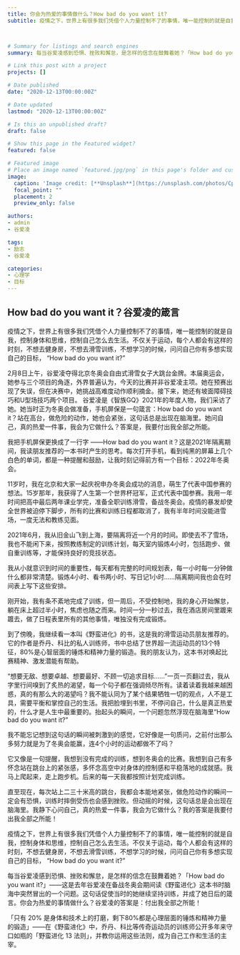 ```yaml
---
title: 你会为热爱的事情做什么？How bad do you want it? 
subtitle: 疫情之下，世界上有很多我们凭借个人力量控制不了的事情，唯一能控制的就是自我，控制身体和思维，控制自己怎么去生活。不仅关于运动，每个人都会有这样的时刻，不想去健身房，不想去滑雪训练，不想学习的时候，问问自己你有多想实现自己的目标，‘How bad do you want it?’ ——谷爱凌（2021年《智族GQ》9月刊）



# Summary for listings and search engines
summary: 每当谷爱凌感到恐惧、挫败和懈怠，是怎样的信念在鼓舞着她？「How bad do you want it?」

# Link this post with a project
projects: []

# Date published
date: "2020-12-13T00:00:00Z"

# Date updated
lastmod: "2020-12-13T00:00:00Z"

# Is this an unpublished draft?
draft: false

# Show this page in the Featured widget?
featured: false

# Featured image
# Place an image named `featured.jpg/png` in this page's folder and customize its options here.
image:
  caption: 'Image credit: [**Unsplash**](https://unsplash.com/photos/CpkOjOcXdUY)'
  focal_point: ""
  placement: 2
  preview_only: false

authors:
- admin
- 谷爱凌

tags:
- 励志
- 谷爱凌

categories:
- 心理学
- 目标
---
```



## How bad do you want it？谷爱凌的箴言

疫情之下，世界上有很多我们凭借个人力量控制不了的事情，唯一能控制的就是自我，控制身体和思维，控制自己怎么去生活。不仅关于运动，每个人都会有这样的时刻，不想去健身房，不想去滑雪训练，不想学习的时候，问问自己你有多想实现自己的目标， “How bad do you want it?”

2月8日上午，谷爱凌夺得北京冬奥会自由式滑雪女子大跳台金牌。本届奥运会，她参与三个项目的角逐，外界普遍认为，今天的比赛并非谷爱凌主项。她在预赛出现了失误，但在决赛中，她挑战高难度动作顺利摘金。接下来，她还有坡面障碍技巧和U型场技巧两个项目。
谷爱凌是《智族GQ》2021年的年度人物，我们采访了她。她当时正为冬奥会做准备，手机屏保是一句箴言：How bad do you want it？站在高台，做危险的动作，她也会紧张，这句话总是出现在脑海里。她问自己，真的热爱一件事，我会为它做什么？答案是，我要付出我全部之所能。



我把手机屏保更换成了一行字 ——How bad do you want it？这是2021年隔离期间，我读朋友推荐的一本书时产生的思考。每次打开手机，看到纯黑的屏幕上几个白色的单词，都是一种提醒和鼓励，让我时刻记得前方有一个目标：2022年冬奥会。

11岁时，我在北京和大家一起庆祝申办冬奥会成功的消息，萌生了代表中国参赛的想法。15岁那年，我获得了人生第一个世界杯冠军，正式代表中国参赛。我用一年时间把高中最后两年课业学完，准备全职训练滑雪，备战冬奥会。疫情的暴发却使全世界被迫停下脚步，所有的比赛和训练日程都取消了，我有半年时间没能进雪场，一度无法和教练见面。

2021年6月，我从旧金山飞到上海，要隔离将近一个月的时间。即使去不了雪场，我也不能闲下来，按照教练制定的训练计划，每天室内锻炼4小时，包括跑步、做自重训练等，才能保持良好的竞技状态。

我从小就意识到时间的重要性，每天都有完整的时间规划表，每一小时每一分钟做什么都非常清楚。锻炼4小时、看书两小时、写日记1小时……隔离期间我也会在时间表上写下这些安排。

刚开始，我有条不紊地完成了训练，但一周后，不受控制地，我的身心开始懈怠，躺在床上超过半小时，焦虑也随之而来。时间一分一秒过去，我在酒店房间里踱来踱去，做了日程表里所有的其他事情，唯独没有完成锻炼。

到了傍晚，我继续看一本叫《野蛮进化》的书，这是我的滑雪运动员朋友推荐的。它的作者是乔丹、科比的私人训练师，书中总结了世界超一流运动员的13个特征，80%是心智层面的锤炼和精神力量的锻造。我的朋友认为，这本书对唤起比赛精神、激发潜能有帮助。

“想要无敌、想要卓越、想要最好、不顾一切追求目标……”一页一页翻过去，我从字里行间嗅到了炙热的渴望，每一个句子都在强调倾尽所有。读着读着我越来越困惑，真的有那么大的渴望吗？我不能认同为了某个结果牺牲一切的观点，人不是工具，需要平衡和掌控自己的生活。我把脸埋到书里，不停问自己，什么是真正热爱的，什么才是人生中最重要的。抬起头的瞬间，一个问题忽然浮现在脑海里“How bad do you want it?”

我不能忘记想到这句话的瞬间被刺激到的感觉，它好像是一句质问，之前付出那么多努力就是为了冬奥会能赢，连4个小时的运动都做不了吗？

它又像是一句提醒，我想到没有完成的训练，想到冬奥会的比赛。我想到自己有多怀念站在跳台上的紧张感，多怀念高空中对身体的控制感和平稳落地的成就感。我马上爬起来，走上跑步机。后来的每一天我都按照计划完成训练。

直至现在，每次站上二三十米高的跳台，我都会本能地紧张，做危险动作的瞬间一定会有恐惧，训练时摔倒受伤也会感到挫败。但动摇的时候，这句话总是会出现在脑海里。我静下心问自己，真的热爱一件事，我会为它做什么？我的答案是我要付出我全部之所能！

疫情之下，世界上有很多我们凭借个人力量控制不了的事情，唯一能控制的就是自我，控制身体和思维，控制自己怎么去生活。不仅关于运动，每个人都会有这样的时刻，不想去健身房，不想去滑雪训练，不想学习的时候，问问自己你有多想实现自己的目标， “How bad do you want it?” 



每当谷爱凌感到恐惧、挫败和懈怠，是怎样的信念在鼓舞着她？「How bad do you want it?」——这是去年谷爱凌在备战冬奥会期间读《野蛮进化》这本书时脑海中突然冒出的一个问题。这句话促使当时的她继续坚持训练，并成了她日后的箴言。你会为热爱的事情做什么？谷爱凌的答案是：付出我全部之所能！

「只有 20% 是身体和技术上的打磨，剩下80%都是心理层面的锤炼和精神力量的锻造」——在《野蛮进化》中，乔丹、科比等传奇运动员的训练师公开多年来守口如瓶的「野蛮进化 13 法则」，并教你运用这些法则，成为自己工作和生活的主宰。